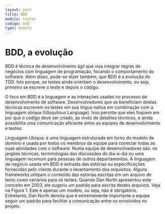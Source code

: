 ```yaml
---
layout: post
title: BDD
modulo: testes
codigo: bdd
type: modulo
---
```



# BDD, a evolução

BDD é técnica de desenvolvimento ágil que visa integrar regras de negócios com linguagem de programação, focando o comportamento do software. Além disso, pode-se dizer também, que BDD é a evolução do TDD. Isto porque, os testes ainda orientam o desenvolvimento, ou seja, primeiro se escreve o teste e depois o código.

O foco em BDD é a linguagem e as interações usadas no processo de desenvolvimento de software. Desenvolvedores que se beneficiam destas técnicas escrevem os testes em sua língua nativa em combinação com a linguagem ubíqua (Ubiquitous Language). Isso permite que eles foquem em por que o código deve ser criado, ao invés de detalhes técnicos, e ainda possibilita uma comunicação eficiente entre as equipes de desenvolvimento e testes.


Linguagem Ubíqua: é uma linguagem estruturada em torno do modelo de domínio e usada por todos os membros da equipe para conectar todas as suas atividades com o software. Numa equipe de desenvolvedores são: os jargões técnicas, terminologias das discussões do dia-a-dia ou uma linguagem incomum para pessoas de outros departamentos.
A linguagem de negócio usada em BDD é extraída das estórias ou especificações fornecidas pelo cliente durante o levantamento dos requisitos. Alguns frameworks utilizam o conteúdo das estórias escritas em um arquivo de texto como cenários para os testes. Quando Dan North apresentou este conceito em 2003, ele sugeriu um padrão para escrita destes arquivos. Veja na Figura 1. Este é apenas um modelo, ou seja, não é obrigatório. Entretanto, Dan North denota que é extremamente importante a equipe seguir um padrão para facilitar a comunicação entre os envolvidos no projeto.
